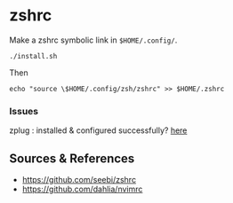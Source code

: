 # zshrc

Make a zshrc symbolic link in `$HOME/.config/`.
```
./install.sh
```
Then
```
echo "source \$HOME/.config/zsh/zshrc" >> $HOME/.zshrc
```

### Issues
zplug : installed & configured successfully? [here](https://github.com/zplug/zplug#the-best-way)

Sources & References
---
- https://github.com/seebi/zshrc
- https://github.com/dahlia/nvimrc
